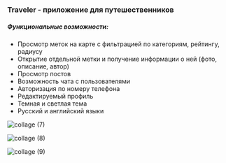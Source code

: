 ### Traveler - приложение для путешественников
##### Функциональные возможности:
- Просмотр меток на карте с фильтрацией по категориям, рейтингу, радиусу
- Открытие отдельной метки и получение информации о ней (фото, описание, автор)
- Просмотр постов
- Возможность чата с пользователями
- Авторизация по номеру телефона
- Редактируемый профиль
- Темная и светлая тема
- Русский и английский языки

![collage (7)](https://github.com/user-attachments/assets/a74265be-72c6-48d6-931d-a5cd627f26b2)

![collage (8)](https://github.com/user-attachments/assets/1b3fd3ca-d583-47e1-828c-4f17ab027b33)

![collage (9)](https://github.com/user-attachments/assets/ec9d4d96-8e58-418d-beea-7b18eafc943b)
